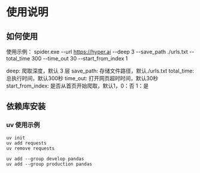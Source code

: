 # 使用说明

## 如何使用

使用示例：
spider.exe --url https://hyper.ai --deep 3 --save_path ./urls.txt --total_time 300 --time_out 30 --start_from_index 1

deep: 爬取深度，默认 3 层
save_path: 存储文件路径，默认./urls.txt
total_time: 总执行时间，默认300秒
time_out: 打开网页超时时间，默认30秒
start_from_index: 是否从首页开始爬取，默认1，0：否 1：是

## 依赖库安装

### uv 使用示例

```shell
uv init
uv add requests
uv remove requests

uv add --group develop pandas
uv add --group production pandas
```
